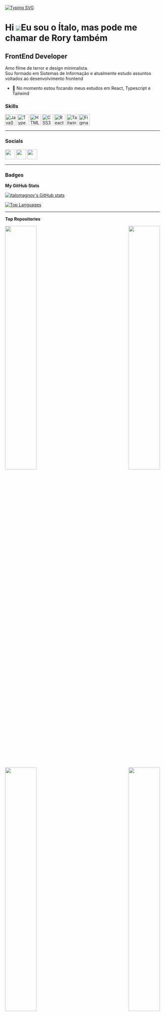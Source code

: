 [![Typing SVG](https://readme-typing-svg.herokuapp.com?font=Montserrat&lines=Hey%2C+you're+finally+awake)](https://git.io/typing-svg)

Hi ![](https://user-images.githubusercontent.com/18350557/176309783-0785949b-9127-417c-8b55-ab5a4333674e.gif)Eu sou o Ítalo, mas pode me chamar de Rory também
=======================================================================================================================================================

FrontEnd Developer
------------------

<p>Amo filme de terror e design minimalista.<br>
Sou formado em Sistemas de Informação e atualmente estudo assuntos voltados ao desenvolvimento frontend
</p>
  
* 🧠  No momento estou focando meus estudos em React, Typescript e Tailwind

### Skills

<p align="left">
<a href="https://developer.mozilla.org/en-US/docs/Web/JavaScript" target="_blank" rel="noreferrer"><img src="https://raw.githubusercontent.com/danielcranney/readme-generator/main/public/icons/skills/javascript-colored.svg" width="36" height="36" alt="JavaScript" /></a>
<a href="https://www.typescriptlang.org/" target="_blank" rel="noreferrer"><img src="https://raw.githubusercontent.com/danielcranney/readme-generator/main/public/icons/skills/typescript-colored.svg" width="36" height="36" alt="TypeScript" /></a>
<a href="https://developer.mozilla.org/en-US/docs/Glossary/HTML5" target="_blank" rel="noreferrer"><img src="https://raw.githubusercontent.com/danielcranney/readme-generator/main/public/icons/skills/html5-colored.svg" width="36" height="36" alt="HTML5" /></a>
<a href="https://www.w3.org/TR/CSS/#css" target="_blank" rel="noreferrer"><img src="https://raw.githubusercontent.com/danielcranney/readme-generator/main/public/icons/skills/css3-colored.svg" width="36" height="36" alt="CSS3" /></a>
<a href="https://reactjs.org/" target="_blank" rel="noreferrer"><img src="https://raw.githubusercontent.com/danielcranney/readme-generator/main/public/icons/skills/react-colored.svg" width="36" height="36" alt="React" /></a>
<a href="https://tailwindcss.com/" target="_blank" rel="noreferrer"><img src="https://raw.githubusercontent.com/danielcranney/readme-generator/main/public/icons/skills/tailwindcss-colored.svg" width="36" height="36" alt="TailwindCSS" /></a>
<a href="https://www.figma.com/" target="_blank" rel="noreferrer"><img src="https://raw.githubusercontent.com/danielcranney/readme-generator/main/public/icons/skills/figma-colored.svg" width="36" height="36" alt="Figma" /></a>
</p>

---

### Socials

<p align="left"> <a href="https://www.github.com/italomagnov" target="_blank" rel="noreferrer"><img src="https://raw.githubusercontent.com/danielcranney/readme-generator/main/public/icons/socials/github.svg" width="32" height="32" /></a> <a href="http://www.instagram.com/_roryz" target="_blank" rel="noreferrer"><img src="https://raw.githubusercontent.com/danielcranney/readme-generator/main/public/icons/socials/instagram.svg" width="32" height="32" /></a> <a href="https://www.linkedin.com/in/italomagnov" target="_blank" rel="noreferrer"><img src="https://raw.githubusercontent.com/danielcranney/readme-generator/main/public/icons/socials/linkedin.svg" width="32" height="32" /></a></p>

---

### Badges

<b>My GitHub Stats</b>

<div class='flex-container'>
<a href="http://www.github.com/italomagnov"><img src="https://github-readme-stats.vercel.app/api?username=italomagnov&show_icons=true&hide=&count_private=true&title_color=a855f7&text_color=ffffff&icon_color=a855f7&bg_color=171717&hide_border=true&show_icons=true" alt="italomagnov's GitHub stats" /></a>

<a href="https://github.com/italomagnov"><img src="https://github-readme-stats.vercel.app/api/top-langs/?username=italomagnov&langs_count=10&title_color=a855f7&text_color=ffffff&icon_color=a855f7&bg_color=171717&hide_border=true&locale=en&custom_title=Top%20%Languages" alt="Top Languages" /></a>
</div>



---

<b>Top Repositories</b>

<div width="100%" align="center"><a href="https://github.com/italomagnov/Lista-de-Compras" align="left"><img align="left" width="45%" src="https://github-readme-stats.vercel.app/api/pin/?username=italomagnov&repo=Lista-de-Compras&title_color=a855f7&text_color=ffffff&icon_color=a855f7&bg_color=171717&hide_border=true&locale=en" /></a><a href="https://github.com/italomagnov/DevLinks" align="right"><img align="right" width="45%" src="https://github-readme-stats.vercel.app/api/pin/?username=italomagnov&repo=DevLinks&title_color=a855f7&text_color=ffffff&icon_color=a855f7&bg_color=171717&hide_border=true&locale=en" /></a></div><br /><br /><br /><br /><br /><br /><br />

<div width="100%" align="center"><a href="https://github.com/italomagnov/digital-clock" align="left"><img align="left" width="45%" src="https://github-readme-stats.vercel.app/api/pin/?username=italomagnov&repo=digital-clock&title_color=a855f7&text_color=ffffff&icon_color=a855f7&bg_color=171717&hide_border=true&locale=en" /></a><a href="https://github.com/italomagnov/todo-list-react" align="right"><img align="right" width="45%" src="https://github-readme-stats.vercel.app/api/pin/?username=italomagnov&repo=todo-list-react&title_color=a855f7&text_color=ffffff&icon_color=a855f7&bg_color=171717&hide_border=true&locale=en" /></a></div>
